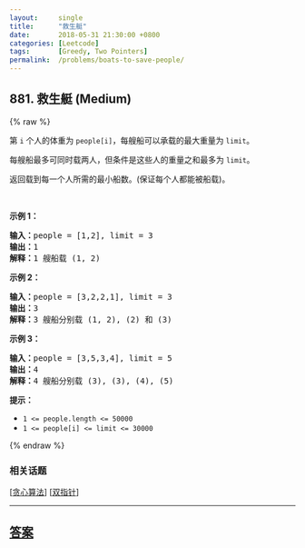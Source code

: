 ```yaml
---
layout:     single
title:      "救生艇"
date:       2018-05-31 21:30:00 +0800
categories: [Leetcode]
tags:       [Greedy, Two Pointers]
permalink:  /problems/boats-to-save-people/
---
```


## 881. 救生艇 (Medium)

{% raw %}

<p>第&nbsp;<code>i</code>&nbsp;个人的体重为&nbsp;<code>people[i]</code>，每艘船可以承载的最大重量为&nbsp;<code>limit</code>。</p>

<p>每艘船最多可同时载两人，但条件是这些人的重量之和最多为&nbsp;<code>limit</code>。</p>

<p>返回载到每一个人所需的最小船数。(保证每个人都能被船载)。</p>

<p>&nbsp;</p>

<p><strong>示例 1：</strong></p>

<pre><strong>输入：</strong>people = [1,2], limit = 3
<strong>输出：</strong>1
<strong>解释：</strong>1 艘船载 (1, 2)
</pre>

<p><strong>示例 2：</strong></p>

<pre><strong>输入：</strong>people = [3,2,2,1], limit = 3
<strong>输出：</strong>3
<strong>解释：</strong>3 艘船分别载 (1, 2), (2) 和 (3)
</pre>

<p><strong>示例 3：</strong></p>

<pre><strong>输入：</strong>people = [3,5,3,4], limit = 5
<strong>输出：</strong>4
<strong>解释：</strong>4 艘船分别载 (3), (3), (4), (5)</pre>

<p><strong>提示：</strong></p>

<ul>
	<li><code>1 &lt;=&nbsp;people.length &lt;= 50000</code></li>
	<li><code>1 &lt;= people[i] &lt;=&nbsp;limit &lt;= 30000</code></li>
</ul>

{% endraw %}

### 相关话题
  [[贪心算法](https://github.com/openset/leetcode/tree/master/tag/greedy/README.md)]
  [[双指针](https://github.com/openset/leetcode/tree/master/tag/two-pointers/README.md)]

---

## [答案](https://github.com/openset/leetcode/tree/master/problems/boats-to-save-people)
